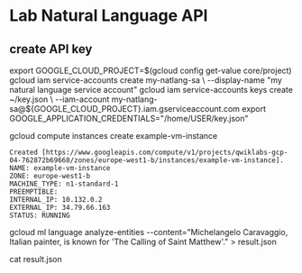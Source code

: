 # Lab Natural Language API

## create API key

export GOOGLE_CLOUD_PROJECT=$(gcloud config get-value core/project)
gcloud iam service-accounts create my-natlang-sa \
  --display-name "my natural language service account"
gcloud iam service-accounts keys create ~/key.json \
  --iam-account my-natlang-sa@${GOOGLE_CLOUD_PROJECT}.iam.gserviceaccount.com
export GOOGLE_APPLICATION_CREDENTIALS="/home/USER/key.json"

gcloud compute instances create example-vm-instance

```
Created [https://www.googleapis.com/compute/v1/projects/qwiklabs-gcp-04-762872b69668/zones/europe-west1-b/instances/example-vm-instance].
NAME: example-vm-instance
ZONE: europe-west1-b
MACHINE_TYPE: n1-standard-1
PREEMPTIBLE:
INTERNAL_IP: 10.132.0.2
EXTERNAL_IP: 34.79.66.163
STATUS: RUNNING
```

gcloud ml language analyze-entities --content="Michelangelo Caravaggio, Italian painter, is known for 'The Calling of Saint Matthew'." > result.json

cat result.json
